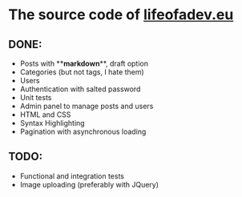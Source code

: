 # The source code of [lifeofadev.eu](http://lifeofadev.eu)

## DONE:
- Posts with \*\***markdown**\*\*, draft option
- Categories (but not tags, I hate them)
- Users
- Authentication with salted password
- Unit tests
- Admin panel to manage posts and users
- HTML and CSS
- Syntax Highlighting
- Pagination with asynchronous loading


## TODO:

- Functional and integration tests
- Image uploading (preferably with JQuery)